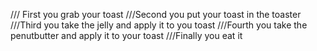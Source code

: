 /// First you grab your toast
///Second you put your toast in the toaster
///Third you take the jelly and apply it to you toast
///Fourth you take the penutbutter and apply it to your toast
///Finally you eat it